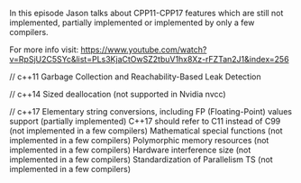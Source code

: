 In this episode Jason talks about CPP11-CPP17 features which are still not
implemented, partially implemented or implemented by only a few compilers.

For more info visit:
https://www.youtube.com/watch?v=RpSjU2C5SYc&list=PLs3KjaCtOwSZ2tbuV1hx8Xz-rFZTan2J1&index=256

// c++11
Garbage Collection and Reachability-Based Leak Detection

// c++14
Sized deallocation (not supported in Nvidia nvcc)
    
// c++17
Elementary string conversions, including FP (Floating-Point) values support (partially implemented)
C++17 should refer to C11 instead of C99 (not implemented in a few compilers)
Mathematical special functions (not implemented in a few compilers)
Polymorphic memory resources (not implemented in a few compilers)
Hardware interference size (not implemented in a few compilers)
Standardization of Parallelism TS (not implemented in a few compilers)

